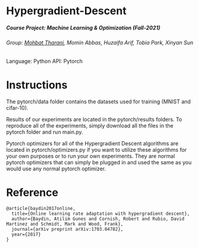 # Hypergradient-Descent
##### Course Project: Machine Learning & Optimization (Fall-2021)
###### Group: [Mohbat Tharani](http://mohbat.weebly.com/), Momin Abbas, Huzaifa Arif, Tobia Park, Xinyan Sun




Language: Python
API: Pytorch

# Instructions

The pytorch/data folder contains the datasets used for training (MNIST and cifar-10).

Results of our experiments are located in the pytorch/results folders. To reproduce all of the experiments, simply download all the files in the pytorch folder and run main.py.

Pytorch optimizers for all of the Hypergradient Descent algorithms are located in pytorch/optimizers.py if you want to utilize these algorithms for your own purposes or to run your own experiments. They are normal pytorch optimizers that can simply be plugged in and used the same as you would use any normal pytorch optimizer.


# Reference
```
@article{baydin2017online,
  title={Online learning rate adaptation with hypergradient descent},
  author={Baydin, Atilim Gunes and Cornish, Robert and Rubio, David Martinez and Schmidt, Mark and Wood, Frank},
  journal={arXiv preprint arXiv:1703.04782},
  year={2017}
}
```
